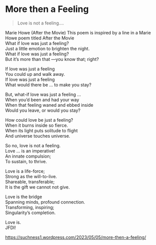 # More then a Feeling  
> Love is not a feeling….

Marie Howe (After the Movie)
This poem is inspired by a line in a Marie Howe poem titled After the Movie  
What if love was just a feeling?  
Just a little emotion to brighten the night.  
What if love was just a feeling?  
But it’s more than that —you know that; right?  
  
If love was just a feeling  
You could up and walk away.  
If love was just a feeling  
What would there be … to make you stay?  
  
But, what-if love was just a feeling …  
When you’d been and had your way  
When that feeling waned and ebbed inside  
Would you leave, or would you stay?  
  
How could love be just a feeling?  
When it burns inside so fierce.  
When its light puts solitude to flight  
And universe touches universe.  
  
So no, love is not a feeling.  
Love … is an imperative!  
An innate compulsion;  
To sustain, to thrive.  
  
Love is a life-force;  
Strong as the will-to-live.  
Shareable, transferable;   
It is the gift we cannot not give.  
  
Love is the bridge  
Spanning minds, profound connection.  
Transforming, inspiring;  
Singularity’s completion.  
  
Love is.  
JFDI!  
  
https://suchness1.wordpress.com/2023/05/05/more-then-a-feeling/